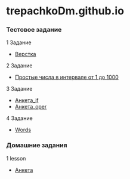 # trepachkoDm.github.io

### Тестовое задание

1 Задание 
* [Верстка](https://trepachkodm.github.io/test/site.html)

2 Задание
* [Простые числа в интервале от 1 до 1000](https://trepachkodm.github.io/test/simply.html)

3 Задание
* [Анкета_if](https://trepachkodm.github.io/test/anketa_if.html)
* [Анкета_oper](https://trepachkoDm.github.io/test/anketa_oper.html)

4 Задание
* [Words](https://trepachkoDm.github.io/test/words.html)

### Домашние задания

1 lesson 
* [Анкета](https://trepachkoDm.github.io/lesson1/anketa.html)
